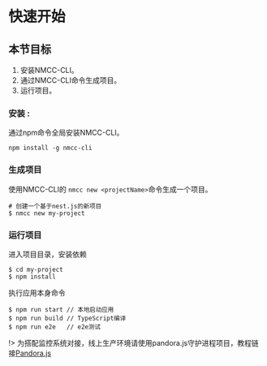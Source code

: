 # 快速开始

## 本节目标
1. 安装NMCC-CLI。
2. 通过NMCC-CLI命令生成项目。
3. 运行项目。

### 安装 :
通过npm命令全局安装NMCC-CLI。
```
npm install -g nmcc-cli
```

### 生成项目
使用NMCC-CLI的 ``nmcc new <projectName>``命令生成一个项目。

```
# 创建一个基于nest.js的新项目
$ nmcc new my-project
```

### 运行项目
进入项目目录，安装依赖
```
$ cd my-project
$ npm install
```
执行应用本身命令
```
$ npm run start // 本地启动应用
$ npm run build // TypeScript编译
$ npm run e2e   // e2e测试
```

!> 为搭配监控系统对接，线上生产环境请使用pandora.js守护进程项目，教程链接[Pandora.js](http://www.midwayjs.org/pandora/zh-cn/base/procfile_mode.html)